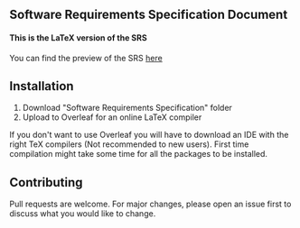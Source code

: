 ## Software Requirements Specification Document
#### This is the LaTeX version of the SRS

You can find the preview of the SRS [here](https://github.com/teo-tsirpanis/DayGame/blob/master/Software%20Requirements%20Specification/Software_Requirements_Specification.pdf)

## Installation

1. Download "Software Requirements Specification" folder
2. Upload to Overleaf for an online LaTeX compiler

If you don't want to use Overleaf you will have to download an IDE with the right TeX compilers (Not recommended to new users).
First time compilation might take some time for all the packages to be installed.

## Contributing
Pull requests are welcome. For major changes, please open an issue first to discuss what you would like to change.

